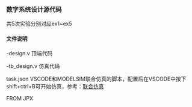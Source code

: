 ### 数字系统设计源代码

共5次实验分别对应ex1~ex5

#### 文件说明

-design.v 顶端代码

-tb_design.v 仿真代码

task.json VSCODE和MODELSIM联合仿真的脚本，配置后在VSCODE中按下shift+ctrl+B可开始仿真，参考：[联合仿真](https://blog.csdn.net/weixin_55639469/article/details/144992282)



FROM JPX

